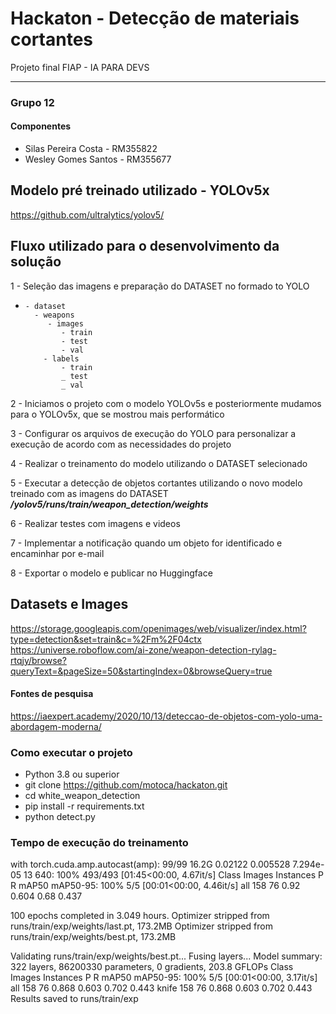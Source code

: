 # Hackaton - Detecção de materiais cortantes
Projeto final FIAP - IA PARA DEVS


****
### Grupo 12
#### Componentes
* Silas Pereira Costa - RM355822
* Wesley Gomes Santos - RM355677


## Modelo pré treinado utilizado - YOLOv5x
https://github.com/ultralytics/yolov5/

## Fluxo utilizado para o desenvolvimento da solução
1 - Seleção das imagens e preparação do DATASET no formado to YOLO
*     - dataset
        - weapons
           - images
              - train
              - test
              - val
          - labels
              - train
              _ test
              _ val
  
2 - Iniciamos o projeto com o modelo YOLOv5s e posteriormente mudamos para o YOLOv5x, que se mostrou mais performático

3 - Configurar os arquivos de execução do YOLO para personalizar a execução de acordo com as necessidades do projeto

4 - Realizar o treinamento do modelo utilizando o DATASET selecionado

5 - Executar a detecção de objetos cortantes utilizando o novo modelo treinado com as imagens do DATASET
     ***/yolov5/runs/train/weapon_detection/weights***

6 - Realizar testes com imagens e videos

7 - Implementar a notificação quando um objeto for identificado e encaminhar por e-mail

8 - Exportar o modelo e publicar no Huggingface

## Datasets e Images
https://storage.googleapis.com/openimages/web/visualizer/index.html?type=detection&set=train&c=%2Fm%2F04ctx
https://universe.roboflow.com/ai-zone/weapon-detection-rylag-rtqjy/browse?queryText=&pageSize=50&startingIndex=0&browseQuery=true


#### Fontes de pesquisa
https://iaexpert.academy/2020/10/13/deteccao-de-objetos-com-yolo-uma-abordagem-moderna/


### Como executar o projeto
- Python 3.8 ou superior
- git clone https://github.com/motoca/hackaton.git
- cd white_weapon_detection
- pip install -r requirements.txt
- python detect.py

### Tempo de execução do treinamento
with torch.cuda.amp.autocast(amp):
     99/99      16.2G    0.02122   0.005528  7.294e-05         13        640: 100% 493/493 [01:45<00:00,  4.67it/s]
                Class     Images  Instances          P          R      mAP50   mAP50-95: 100% 5/5 [00:01<00:00,  4.46it/s]
                  all        158         76       0.92      0.604       0.68      0.437

100 epochs completed in 3.049 hours.
Optimizer stripped from runs/train/exp/weights/last.pt, 173.2MB
Optimizer stripped from runs/train/exp/weights/best.pt, 173.2MB

Validating runs/train/exp/weights/best.pt...
Fusing layers... 
Model summary: 322 layers, 86200330 parameters, 0 gradients, 203.8 GFLOPs
                 Class     Images  Instances          P          R      mAP50   mAP50-95: 100% 5/5 [00:01<00:00,  3.17it/s]
                   all        158         76      0.868      0.603      0.702      0.443
                 knife        158         76      0.868      0.603      0.702      0.443
Results saved to runs/train/exp
